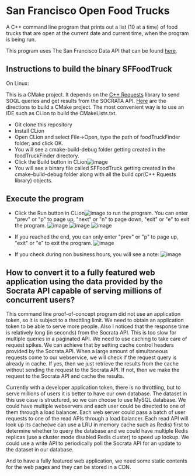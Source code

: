 # San Francisco Open Food Trucks
A C++ command line program that prints out a list (10 at a time) of food trucks that are open at the current date and current time, when the program is being run.

This program uses The San Francisco Data API that can be found [here](https://dev.socrata.com/foundry/data.sfgov.org/bbb8-hzi6).


## Instructions to build the binary SFFoodTruck
On Linux:

This is a CMake project. It depends on the [C++ Requests](https://github.com/whoshuu/cpr) library to send SOQL queries and get results from the SOCRATA API. [Here](https://www.jetbrains.com/help/clion/quick-cmake-tutorial.html#lib-targets) are the directions to build a CMake project. The most convenient way is to use an IDE such as CLion to build the CMakeLists.txt. 
- Git clone this repository
- Install CLion
- Open CLion and select File->Open, type the path of foodTruckFinder folder, and click OK.
- You will see a cmake-build-debug folder getting created in the foodTruckFinder directory. 
- Click the Build button in CLion![image](https://user-images.githubusercontent.com/81490599/113206102-0a653f80-923d-11eb-9027-5959ed943d56.png)
- You will see a binary file called SFFoodTruck getting created in the cmake-build-debug folder along with all the build cpr(C++ Rquests library) objects.


## Execute the program
- Click the Run button in CLion![image](https://user-images.githubusercontent.com/81490599/113208219-88c2e100-923f-11eb-920d-3c2be9032833.png) to run the program.
You can enter "prev" or "p" to page up, "next" or "n" to page down, "exit" or "e" to exit the program.
![image](https://user-images.githubusercontent.com/81490599/113224661-e8c68100-9259-11eb-86a0-6980004f4b03.png)
![image](https://user-images.githubusercontent.com/81490599/113224936-7f933d80-925a-11eb-80e2-cd6be112dbea.png)
![image](https://user-images.githubusercontent.com/81490599/113224857-54a8e980-925a-11eb-9d40-569fe6bf0440.png)

- If you reached the end, you can only enter "prev" or "p" to page up, "exit" or "e" to exit the program.
![image](https://user-images.githubusercontent.com/81490599/113229695-7bb8e880-9265-11eb-87be-fe7136ac618e.png)

- If you check during non business hours, you will see a note:
![image](https://user-images.githubusercontent.com/81490599/113229883-d5211780-9265-11eb-8b12-89a9adb8696f.png)


## How to convert it to a fully featured web application using the data provided by the Socrata API capable of serving millions of concurrent users?
This command line proof-of-concept program did not use an application token, so it is subject to a throttling limit. We need to obtain an application token to be able to serve more people. Also I noticed that the response time is relatively long (in seconds) from the Socrata API. This is too slow for multiple queries in a paginated API. We need to use caching to take care of request spikes. We can achieve that by setting cache control headers provided by the Socrata API. When a large amount of simultaneous requests come to our webservice, we will check if the request query is already in cache. If yes, then we just retrieve the results from the cache without sending the request to the Socrata API. If not, then we make the request to the Socrata API and cache the results.

Currently with a developer application token, there is no throttling, but to serve millions of users it is better to have our own database. The dataset in this use case is structured, so we can choose to use MySQL database. We could have multiple webservers and each user could be directed to one of them through a load balancer. Each web server could pass a batch of user requests to one of the read APIs through a load balancer. Each read API will look up its cache(we can use a LRU in memory cache such as Redis) first to determine whether to query the database and we could have multiple Redis replicas (use a cluster mode disabled Redis cluster) to speed up lookup. We could use a write API to periodically poll the Socrata API for an update to the dataset in our database. 

And to have a fully featured web application, we need some static contents for the web pages and they can be stored in a CDN.
